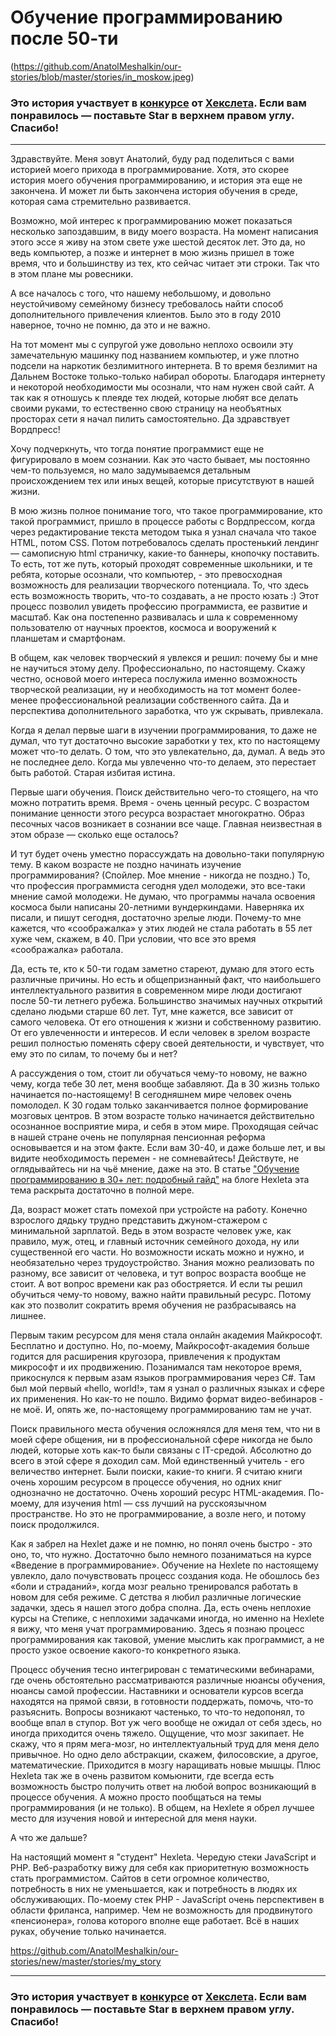 # Обучение программированию после 50-ти

(https://github.com/AnatolMeshalkin/our-stories/blob/master/stories/in_moskow.jpeg)

### Это история участвует в [конкурсе](http://mystory.hexlet.io/) от [Хекслета](https://ru.hexlet.io/). Если вам понравилось — поставьте Star в верхнем правом углу. Спасибо!

---

Здравствуйте. Меня зовут Анатолий, буду рад поделиться с вами историей моего прихода в программирование. Хотя, это скорее история моего обучения программированию, и история эта еще не закончена. И может ли быть закончена история обучения в среде, которая сама стремительно развивается.

Возможно, мой интерес к программированию может показаться несколько запоздавшим, в виду моего возраста. На момент написания этого эссе я живу на этом свете уже шестой десяток лет. Это да, но ведь компьютер, а позже и интернет в мою жизнь пришел в тоже время, что и большинству из тех, кто сейчас читает эти строки. Так что в этом плане мы ровесники.

А все началось с того, что нашему небольшому, и довольно неустойчивому семейному бизнесу требовалось найти способ дополнительного привлечения клиентов. Было это в году 2010 наверное, точно не помню, да это и не важно.

На тот момент мы с супругой уже довольно неплохо освоили эту замечательную машинку под названием компьютер, и уже плотно подсели на наркотик безлимитного интернета. В то время безлимит на Дальнем Востоке только-только набирал обороты. 
Благодаря интернету и некоторой необходимости мы осознали, что нам нужен свой сайт.  А так как я отношусь к плеяде тех людей, которые любят все делать своими руками, то естественно свою страницу на необъятных просторах сети я начал пилить самостоятельно. Да здравствует Вордпресс!

Хочу подчеркнуть, что тогда понятие программист еще не фигурировало в моем сознании. Как это часто бывает, мы постоянно чем-то пользуемся, но мало задумываемся детальным происхождением тех или иных вещей, которые присутствуют в нашей жизни.

В мою жизнь полное понимание того, что такое программирование, кто такой программист, пришло в процессе работы с Вордпрессом, когда через редактирование текста методом тыка я узнал сначала что такое HTML, потом CSS. Потом потребовалось сделать простенький лендинг — самописную html страничку, какие-то баннеры, кнопочку поставить. То есть, тот же путь, который проходят современные школьники, и те ребята, которые осознали, что компьютер, - это превосходная возможность для реализации творческого потенциала. То, что здесь есть возможность творить, что-то создавать, а не просто юзать :)
Этот процесс позволил увидеть профессию программиста, ее развитие и масштаб. Как она постепенно развивалась и шла к современному пользователю от научных проектов, космоса и вооружений к планшетам и смартфонам. 

В общем, как человек творческий я увлекся и решил: почему бы и мне не научиться этому делу. Профессионально, по настоящему. Скажу честно, основой моего интереса послужила именно возможность творческой реализации, ну и необходимость на тот момент более-менее профессиональной реализации собственного сайта. Да и перспектива дополнительного заработка, что уж скрывать, привлекала. 

Когда я делал первые шаги в изучении программирования, то даже не думал, что тут достаточно высокие заработки у тех, кто по настоящему может что-то делать. О том, что это увлекательно, да, думал. А ведь это не последнее дело. Когда мы увлеченно что-то делаем, это перестает быть работой. Старая избитая истина. 

Первые шаги обучения. Поиск действительно чего-то стоящего, на что можно потратить время. Время - очень ценный ресурс. С возрастом понимание ценности этого ресурса возрастает многократно. Образ песочных часов возникает в сознании все чаще. Главная неизвестная в этом образе — сколько еще осталось?

И тут будет очень уместно порассуждать на довольно-таки популярную тему. В каком возрасте не поздно начинать изучение программирования? (Спойлер. Мое мнение - никогда не поздно.) То, что профессия программиста сегодня удел молодежи, это все-таки мнение самой молодежи. Не думаю, что программы начала освоения космоса были написаны 20-летними вундеркиндами. Наверняка их писали, и пишут сегодня, достаточно зрелые люди. Почему-то мне кажется, что «соображалка» у этих людей не стала работать в 55 лет хуже чем, скажем, в 40. При условии, что все это время «соображалка» работала. 

Да, есть те, кто к 50-ти годам заметно стареют, думаю для этого есть различные причины. Но есть и общепризнанный факт, что наибольшего интеллектуального развития в современном мире люди достигают после 50-ти летнего рубежа. Большинство значимых научных открытий сделано людьми старше 60 лет. Тут, мне кажется, все зависит от самого человека. От его отношения к жизни и собственному развитию. От его увлеченности и интересов. И если человек в зрелом возрасте решил полностью поменять сферу своей деятельности, и чувствует, что ему это по силам, то почему бы и нет? 

А рассуждения о том, стоит ли обучаться чему-то новому, не важно чему, когда тебе 30 лет, меня вообще забавляют. Да в 30 жизнь только начинается по-настоящему! В сегодняшнем мире человек очень помолодел. К 30 годам только заканчивается полное формирование мозговых центров. В этом возрасте только начинается действительно осознанное восприятие мира, и себя в этом мире. Проходящая сейчас в нашей стране очень не популярная пенсионная реформа основывается и на этом факте. Если вам 30-40, и даже больше лет, и вы видите необходимость перемен - не сомневайтесь! Действуте, не оглядывайтесь ни на чьё мнение, даже на это. В статье ["Обучение программированию в 30+ лет: подробный гайд"](https://github.com/AnatolMeshalkin/our-stories/blob/master/stories/in_moskow.jpeg) на блоге Hexleta эта тема раскрыта достаточно в полной мере.

Да, возраст может стать помехой при устройсте на работу. Конечно взрослого дядьку трудно представить джуном-стажером с минимальной зарплатой. Ведь в этом возрасте человек уже, как правило, муж, отец, и главный источник семейного дохода, ну или существенной его части. Но возможности искать можно и нужно, и необязательно через трудоустройство.
Знания можно реализовать по разному, все зависит от человека, и тут вопрос возраста вообще не стоит. А вот вопрос времени как раз обостряется. И если ты решил обучиться чему-то новому, важно найти правильный ресурс. Потому как это позволит сократить время обучения не разбрасываясь на лишнее. 

Первым таким ресурсом для меня стала онлайн академия Майкрософт. Бесплатно и доступно. Но, по-моему, Майкрософт-академия больше годится для расширения кругозора, привлечения к продуктам микрософт и их продвижению. Позанимался там некоторое время, прикоснулся к первым азам языков программирования через C#. Там был мой первый «hello, world!», там я узнал о различных языках и сфере их применения. Но как-то не пошло. Видимо формат видео-вебинаров - не моё. И, опять же, по-настоящему программированию там не учат. 

Поиск правильного места обучения осложнялся для меня тем, что ни в моей сфере общения, ни в профессиональной сфере никогда не было людей, которые хоть как-то были связаны с IT-средой. Абсолютно до всего в этой сфере я доходил сам. Мой единственный учитель - его величество интернет. 
Были поиски, какие-то книги. Я считаю книги очень хорошим ресурсом в процессе обучения, но одних книг однозначно не достаточно. Очень хороший ресурс HTML-академия. По-моему, для изучения html — css лучший на русскоязычном пространстве. Но это не программирование, а возле него, и потому поиск продолжился. 

Как я забрел на Hexlet даже и не помню, но понял очень быстро - это оно, то, что нужно. Достаточно было немного позаниматься на курсе «Введение в программирование». Обучение на Hexlete по настоящему увлекло, дало почувствовать процесс создания кода. Не обошлось без «боли и страданий», когда мозг реально тренировался работать в новом для себя режиме. С детства я любил различные логические задачки, здесь я нашел этого добра сполна. Да, есть очень неплохие курсы на Степике, с неплохими задачками иногда, но именно на Hexlete я вижу, что меня учат программированию. Здесь я познаю процесс программирования как таковой, умение мыслить как программист, а не просто узкое освоение какого-то конкретного языка. 

Процесс обучения тесно интегрирован с тематическими вебинарами, где очень обстоятельно рассматриваются различные нюансы обучения, нюансы самой профессии. Наставники и основатели курсов всегда находятся на прямой связи, в готовности поддержать, помочь, что-то разъяснить. Вопросы возникают частенько, то что-то недопонял, то вообще впал в ступор. Вот уж чего вообще не ожидал от себя здесь, но иногда приходится очень тяжело. Ощущение, что мозг закипает. Не скажу, что я прям мега-мозг, но интеллектуальный труд для меня дело привычное. Но одно дело абстракции, скажем, филосовские, а другое, математические. Приходится в мозгу наращивать новые мышцы. Плюс Hexleta так же в очень развитом комьюнити, где всегда есть возможность быстро получить ответ на любой вопрос возникающий в процессе обучения. А можно просто пообщаться на темы программирования (и не только). В общем, на Hexlete я обрел лучшее место для изучения новой и интересной для меня науки.

А что же дальше? 

На настоящий момент я "студент" Hexleta. Чередую стеки JavaScript и PHP. Веб-разработку вижу для себя как приоритетную возможность стать программистом. Сайтов в сети огромное количество, потребность в них не уменьшается, как и потребность в людях их обслуживающих. По-моему стек PHP - JavaScript очень перспективен в области фриланса, например. Чем не возможность для продвинутого «пенсионера», голова которого вполне еще работает. Всё в наших руках, обучение только начинается.


https://github.com/AnatolMeshalkin/our-stories/new/master/stories/my_story

---

### Это история участвует в [конкурсе](http://mystory.hexlet.io/) от [Хекслета](https://ru.hexlet.io/). Если вам понравилось — поставьте Star в верхнем правом углу. Спасибо!
